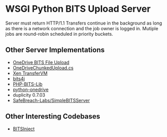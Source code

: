 WSGI Python BITS Upload Server
==============================

Server must return HTTP/1.1
Transfers continue in the background as long as there is a
network connection and the job owner is logged in.
Mutiple jobs are round-robin scheduled in priority buckets.


Other Server Implementations
----------------------------
 * [OneDrive BITS File Upload](https://dev.onedrive.com/items/upload_large_files.htm)
 * [OneDriveChunkedUpload.cs](https://gist.github.com/ificator/3460d7b9d0bff74eb0ff)
 * [Xen TransferVM](https://github.com/xenserver/transfervm)
 * [bits4j](https://github.com/rhible/bits4j)
 * [PHP-BITS-Lib](https://github.com/Ivan-du-toit/PHP-BITS-Lib)
 * [python-onedrive](https://github.com/mk-fg/python-onedrive)
 * duplicity 0.7.03
 * [SafeBreach-Labs/SimpleBITSServer](https://github.com/SafeBreach-Labs/SimpleBITSServer)

Other Interesting Codebases
---------------------------
 * [BITSInject](https://github.com/SafeBreach-Labs/BITSInject/blob/master/BITSInject.py)
 